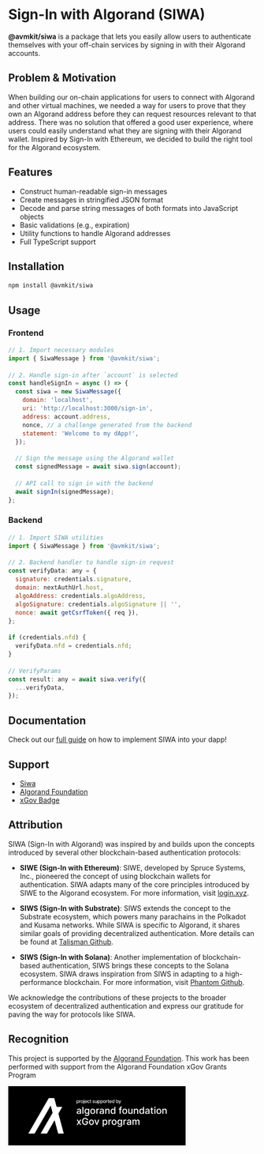 # Sign-In with Algorand (SIWA)

**@avmkit/siwa** is a package that lets you easily allow users to authenticate themselves with your off-chain services by signing in with their Algorand accounts.

## Problem & Motivation

When building our on-chain applications for users to connect with Algorand and other virtual machines, we needed a way for users to prove that they own an Algorand address before they can request resources relevant to that address. There was no solution that offered a good user experience, where users could easily understand what they are signing with their Algorand wallet. Inspired by Sign-In with Ethereum, we decided to build the right tool for the Algorand ecosystem.

## Features

- Construct human-readable sign-in messages
- Create messages in stringified JSON format
- Decode and parse string messages of both formats into JavaScript objects
- Basic validations (e.g., expiration)
- Utility functions to handle Algorand addresses
- Full TypeScript support

## Installation

```bash
npm install @avmkit/siwa
```

## Usage

### Frontend

```javascript
// 1. Import necessary modules
import { SiwaMessage } from '@avmkit/siwa';

// 2. Handle sign-in after `account` is selected
const handleSignIn = async () => {
  const siwa = new SiwaMessage({
    domain: 'localhost',
    uri: 'http://localhost:3000/sign-in',
    address: account.address,
    nonce, // a challenge generated from the backend
    statement: 'Welcome to my dApp!',
  });

  // Sign the message using the Algorand wallet
  const signedMessage = await siwa.sign(account);

  // API call to sign in with the backend
  await signIn(signedMessage);
};
```

### Backend

```javascript
// 1. Import SIWA utilities
import { SiwaMessage } from '@avmkit/siwa';

// 2. Backend handler to handle sign-in request
const verifyData: any = {
  signature: credentials.signature,
  domain: nextAuthUrl.host,
  algoAddress: credentials.algoAddress,
  algoSignature: credentials.algoSignature || '',
  nonce: await getCsrfToken({ req }),
};

if (credentials.nfd) {
  verifyData.nfd = credentials.nfd;
}

// VerifyParams
const result: any = await siwa.verify({
  ...verifyData,
});
```

## Documentation

Check out our [full guide](https://docs.siwa.org/help) on how to implement SIWA into your dapp!

## Support

- [Siwa](https://siwa.org/)
- [Algorand Foundation](https://developer.algorand.org/)
- [xGov Badge](https://github.com/headline-design/xgov-badge)

## Attribution

SIWA (Sign-In with Algorand) was inspired by and builds upon the concepts introduced by several other blockchain-based authentication protocols:

- **SIWE (Sign-In with Ethereum)**: SIWE, developed by Spruce Systems, Inc., pioneered the concept of using blockchain wallets for authentication. SIWA adapts many of the core principles introduced by SIWE to the Algorand ecosystem. For more information, visit [login.xyz](https://login.xyz/).

- **SIWS (Sign-In with Substrate)**: SIWS extends the concept to the Substrate ecosystem, which powers many parachains in the Polkadot and Kusama networks. While SIWA is specific to Algorand, it shares similar goals of providing decentralized authentication. More details can be found at [Talisman Github](https://github.com/TalismanSociety/siws).

- **SIWS (Sign-In with Solana)**: Another implementation of blockchain-based authentication, SIWS brings these concepts to the Solana ecosystem. SIWA draws inspiration from SIWS in adapting to a high-performance blockchain. For more information, visit [Phantom Github](https://github.com/phantom/sign-in-with-solana).

We acknowledge the contributions of these projects to the broader ecosystem of decentralized authentication and express our gratitude for paving the way for protocols like SIWA.

## Recognition

This project is supported by the [Algorand Foundation](https://algorand.foundation/). This work has been performed with support from the Algorand Foundation xGov Grants Program

  <picture>
        <source media="(prefers-color-scheme: dark)" srcset="https://github.com/headline-design/xgov-badge/blob/main/xgov-badge-github-banner.png?raw=true">
       <img alt="siws logo" src="https://github.com/headline-design/xgov-badge/blob/main/xgov-badge-primary.png?raw=true" width="auto" height="120">
  </picture>
